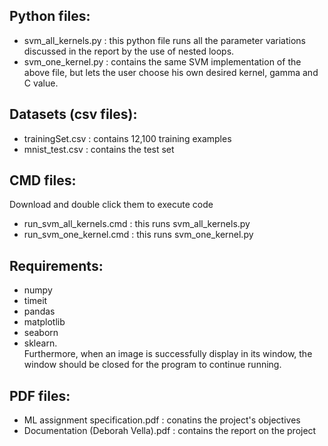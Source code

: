 ## Python files:
*	svm_all_kernels.py : this python file runs all the parameter variations discussed in the report by the use of nested loops.
*	svm_one_kernel.py : contains the same SVM implementation of the above file, but lets the user choose his own desired kernel, gamma and C value.

## Datasets (csv files): 
* trainingSet.csv : contains 12,100 training examples
* mnist_test.csv : contains the test set

## CMD files:
Download and double click them to execute code
*	run_svm_all_kernels.cmd : this runs svm_all_kernels.py
*	run_svm_one_kernel.cmd : this runs svm_one_kernel.py

## Requirements: 
* numpy
* timeit
* pandas
* matplotlib
* seaborn
* sklearn.  
Furthermore, when an image is successfully display in its window, the window should be closed for the program to continue running.

## PDF files:
* ML assignment specification.pdf :  conatins the project's objectives
* Documentation (Deborah Vella).pdf : contains the report on the project
